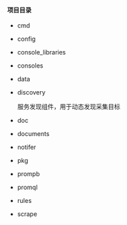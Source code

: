 #### 项目目录
- cmd

    
- config

- console_libraries

- consoles

- data

- discovery

    服务发现组件，用于动态发现采集目标
    
- doc

- documents

- notifer

- pkg

- prompb

- promql

- rules

- scrape


   